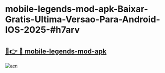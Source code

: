 # mobile-legends-mod-apk-Baixar-Gratis-Ultima-Versao-Para-Android-IOS-2025-#h7arv

# <h2><a href="https://ainizakaria.my?title=mobile-legends-mod-apk&ref=24M">🔗👉 🔴 mobile-legends-mod-apk</a></h2>

[![acn](https://github.com/user-attachments/assets/0f9c940e-d8b0-45ae-aac7-cd30a18b3e1c)](https://ainizakaria.my?title=mobile-legends-mod-apk&ref=24M)

